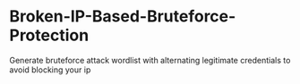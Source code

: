 # Broken-IP-Based-Bruteforce-Protection
Generate bruteforce attack wordlist with alternating legitimate credentials to avoid blocking your ip
